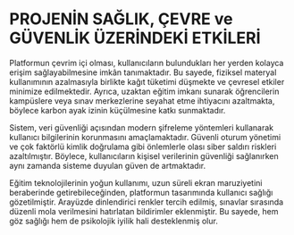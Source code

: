 # PROJENİN SAĞLIK, ÇEVRE ve GÜVENLİK ÜZERİNDEKİ ETKİLERİ

Platformun çevrim içi olması, kullanıcıların bulundukları her yerden kolayca erişim sağlayabilmesine imkân tanımaktadır. Bu sayede, fiziksel materyal kullanımının azalmasıyla birlikte kağıt tüketimi düşmekte ve çevresel etkiler minimize edilmektedir. Ayrıca, uzaktan eğitim imkanı sunarak öğrencilerin kampüslere veya sınav merkezlerine seyahat etme ihtiyacını azaltmakta, böylece karbon ayak izinin küçülmesine katkı sunmaktadır.

Sistem, veri güvenliği açısından modern şifreleme yöntemleri kullanarak kullanıcı bilgilerinin korunmasını amaçlamaktadır. Güvenli oturum yönetimi ve çok faktörlü kimlik doğrulama gibi önlemlerle olası siber saldırı riskleri azaltılmıştır. Böylece, kullanıcıların kişisel verilerinin güvenliği sağlanırken aynı zamanda sisteme duyulan güven de artmaktadır.

Eğitim teknolojilerinin yoğun kullanımı, uzun süreli ekran maruziyetini beraberinde getirebileceğinden, platformun tasarımında kullanıcı sağlığı gözetilmiştir. Arayüzde dinlendirici renkler tercih edilmiş, sınavlar sırasında düzenli mola verilmesini hatırlatan bildirimler eklenmiştir. Bu sayede, hem göz sağlığı hem de psikolojik iyilik hali desteklenmiş olur.
